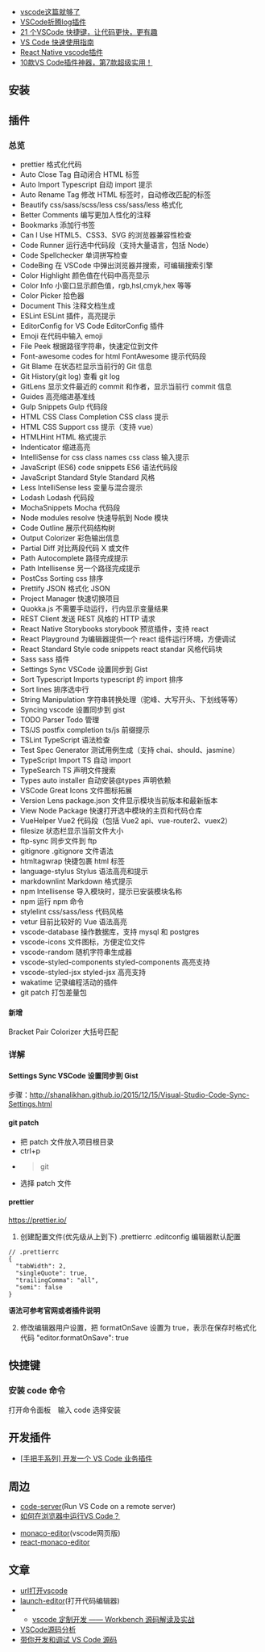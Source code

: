 * [vscode这篇就够了](https://juejin.im/post/5d37bd5551882503ea1c680e)
* [VSCode折腾log插件](https://juejin.im/post/5c1e2612e51d452aaa7c43fe)
* [21 个VSCode 快捷键，让代码更快，更有趣](https://juejin.im/post/5d34fdfff265da1b897b0c8d)
* [VS Code 快速使用指南](https://juejin.im/post/5bc86b0b5188255ca00cc58f)
* [ React Native vscode插件](https://blog.csdn.net/asce1885/article/details/71075432)
* [10款VS Code插件神器，第7款超级实用！](https://zhuanlan.zhihu.com/p/111004160)

## 安装

## 插件

### 总览

* prettier 格式化代码
* Auto Close Tag 自动闭合 HTML 标签
* Auto Import Typescript 自动 import 提示
* Auto Rename Tag 修改 HTML 标签时，自动修改匹配的标签
* Beautify css/sass/scss/less css/sass/less 格式化
* Better Comments 编写更加人性化的注释
* Bookmarks 添加行书签
* Can I Use HTML5、CSS3、SVG 的浏览器兼容性检查
* Code Runner 运行选中代码段（支持大量语言，包括 Node）
* Code Spellchecker 单词拼写检查
* CodeBing 在 VSCode 中弹出浏览器并搜索，可编辑搜索引擎
* Color Highlight 颜色值在代码中高亮显示
* Color Info 小窗口显示颜色值，rgb,hsl,cmyk,hex 等等
* Color Picker 拾色器
* Document This 注释文档生成
* ESLint ESLint 插件，高亮提示
* EditorConfig for VS Code EditorConfig 插件
* Emoji 在代码中输入 emoji
* File Peek 根据路径字符串，快速定位到文件
* Font-awesome codes for html FontAwesome 提示代码段
* Git Blame 在状态栏显示当前行的 Git 信息
* Git History(git log) 查看 git log
* GitLens 显示文件最近的 commit 和作者，显示当前行 commit 信息
* Guides 高亮缩进基准线
* Gulp Snippets Gulp 代码段
* HTML CSS Class Completion CSS class 提示
* HTML CSS Support css 提示（支持 vue）
* HTMLHint HTML 格式提示
* Indenticator 缩进高亮
* IntelliSense for css class names css class 输入提示
* JavaScript (ES6) code snippets ES6 语法代码段
* JavaScript Standard Style Standard 风格
* Less IntelliSense less 变量与混合提示
* Lodash Lodash 代码段
* MochaSnippets Mocha 代码段
* Node modules resolve 快速导航到 Node 模块
* Code Outline 展示代码结构树
* Output Colorizer 彩色输出信息
* Partial Diff 对比两段代码 X 或文件
* Path Autocomplete 路径完成提示
* Path Intellisense 另一个路径完成提示
* PostCss Sorting css 排序
* Prettify JSON 格式化 JSON
* Project Manager 快速切换项目
* Quokka.js 不需要手动运行，行内显示变量结果
* REST Client 发送 REST 风格的 HTTP 请求
* React Native Storybooks storybook 预览插件，支持 react
* React Playground 为编辑器提供一个 react 组件运行环境，方便调试
* React Standard Style code snippets react standar 风格代码块
* Sass sass 插件
* Settings Sync VSCode 设置同步到 Gist
* Sort Typescript Imports typescript 的 import 排序
* Sort lines 排序选中行
* String Manipulation 字符串转换处理（驼峰、大写开头、下划线等等）
* Syncing vscode 设置同步到 gist
* TODO Parser Todo 管理
* TS/JS postfix completion ts/js 前缀提示
* TSLint TypeScript 语法检查
* Test Spec Generator 测试用例生成（支持 chai、should、jasmine）
* TypeScript Import TS 自动 import
* TypeSearch TS 声明文件搜索
* Types auto installer 自动安装@types 声明依赖
* VSCode Great Icons 文件图标拓展
* Version Lens package.json 文件显示模块当前版本和最新版本
* View Node Package 快速打开选中模块的主页和代码仓库
* VueHelper Vue2 代码段（包括 Vue2 api、vue-router2、vuex2）
* filesize 状态栏显示当前文件大小
* ftp-sync 同步文件到 ftp
* gitignore .gitignore 文件语法
* htmltagwrap 快捷包裹 html 标签
* language-stylus Stylus 语法高亮和提示
* markdownlint Markdown 格式提示
* npm Intellisense 导入模块时，提示已安装模块名称
* npm 运行 npm 命令
* stylelint css/sass/less 代码风格
* vetur 目前比较好的 Vue 语法高亮
* vscode-database 操作数据库，支持 mysql 和 postgres
* vscode-icons 文件图标，方便定位文件
* vscode-random 随机字符串生成器
* vscode-styled-components styled-components 高亮支持
* vscode-styled-jsx styled-jsx 高亮支持
* wakatime 记录编程活动的插件
* git patch 打包差量包

#### 新增

Bracket Pair Colorizer 大括号匹配

### 详解

#### Settings Sync VSCode 设置同步到 Gist

步骤：http://shanalikhan.github.io/2015/12/15/Visual-Studio-Code-Sync-Settings.html

#### git patch

* 把 patch 文件放入项目根目录
* ctrl+p
* > git
* 选择 patch 文件

#### prettier

https://prettier.io/

1.  创建配置文件(优先级从上到下)
    .prettierrc
    .editconfig
    编辑器默认配置

```
// .prettierrc
{
  "tabWidth": 2,
  "singleQuote": true,
  "trailingComma": "all",
  "semi": false
}
```

**语法可参考官网或者插件说明**

2.  修改编辑器用户设置，把 formatOnSave 设置为 true，表示在保存时格式化代码
    "editor.formatOnSave": true

## 快捷键

### 安装 code 命令

打开命令面板　输入 code 选择安装


## 开发插件

- [[手把手系列] 开发一个 VS Code 业务插件](https://segmentfault.com/a/1190000022914807)


## 周边
* [code-server](https://github.com/cdr/code-server)(Run VS Code on a remote server)
* [如何在浏览器中运行VS Code？](https://blog.fundebug.com/2019/08/05/run-vscode-in-browser/)
- [monaco-editor](https://github.com/Microsoft/monaco-editor)(vscode网页版)
- [react-monaco-editor](https://github.com/react-monaco-editor/react-monaco-editor)


## 文章
- [url打开vscode](https://code.visualstudio.com/docs/editor/command-line#_opening-vs-code-with-urls)
- [launch-editor](https://github.com/yyx990803/launch-editor)(打开代码编辑器)
- - [vscode 定制开发 —— Workbench 源码解读及实战](https://zhaomenghuan.js.org/blog/vscode-workbench-source-code-interpretation.html#%E5%89%8D%E8%A8%80)
- [VSCode源码分析](https://www.bookstack.cn/read/VSCode-sourcecode-analysis/README.md)
- [带你开发和调试 VS Code 源码](https://www.barretlee.com/blog/2019/11/01/vscode-study-02-debugging/)